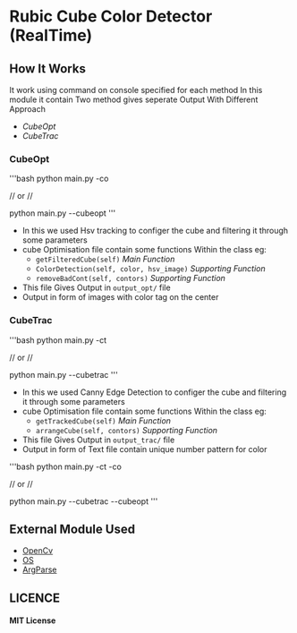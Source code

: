# Rubic Cube Color Detector (RealTime)

## How It Works

It work using command on console specified for each method
In this module it contain Two method gives seperate Output With Different Approach

- _CubeOpt_
- _CubeTrac_

### CubeOpt

'''bash
python main.py -co

// or //

python main.py --cubeopt
'''

- In this we used Hsv tracking to configer the cube and filtering it through some parameters
- cube Optimisation file contain some functions Within the class eg:
  - `getFilteredCube(self)` _Main Function_
  - `ColorDetection(self, color, hsv_image)` _Supporting Function_
  - `removeBadCont(self, contors)` _Supporting Function_
- This file Gives Output in `output_opt/` file
- Output in form of images with color tag on the center

### CubeTrac

'''bash
python main.py -ct

// or //

python main.py --cubetrac
'''

- In this we used Canny Edge Detection to configer the cube and filtering it through some parameters
- cube Optimisation file contain some functions Within the class eg:
  - `getTrackedCube(self)` _Main Function_
  - `arrangeCube(self, contors)` _Supporting Function_
- This file Gives Output in `output_trac/` file
- Output in form of Text file contain unique number pattern for color

'''bash
python main.py -ct -co

// or //

python main.py --cubetrac --cubeopt
'''

## External Module Used

- <a href="" >OpenCv</a>
- <a href="" >OS</a>
- <a href="" >ArgParse</a>

## LICENCE

#### MIT License
